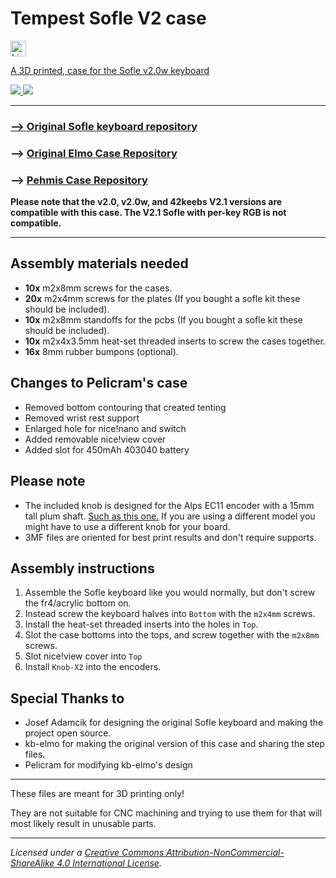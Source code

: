 
# Tempest Sofle V2 case

<a href="http://creativecommons.org/licenses/by-nc-sa/4.0/"><img src="https://img.shields.io/badge/License-CC%20BY--NC--SA%204.0-lightgrey.svg" alt="Licence" height="25"/></a><a href="https://www.paypal.com/donate/?hosted_button_id=LNPV4WR7C95VA">

A 3D printed, case for the Sofle v2.0w keyboard

![](_Images/sofle1.png)
![](_Images/sofle2.png)

---

### --> [Original Sofle keyboard repository](https://github.com/josefadamcik/SofleKeyboard)

### --> [Original Elmo Case Repository](https://github.com/kb-elmo/SofleCase)

### --> [Pehmis Case Repository](https://github.com/Pelicram/Pehmis-Sofle-Case)

**Please note that the v2.0, v2.0w, and 42keebs V2.1 versions are compatible with this case. The V2.1 Sofle with per-key RGB is not compatible.**

---

## Assembly materials needed

* **10x** m2x8mm screws for the cases.
* **20x** m2x4mm screws for the plates (If you bought a sofle kit these should be included).
* **10x** m2x8mm standoffs for the pcbs (If you bought a sofle kit these should be included).
* **10x** m2x4x3.5mm heat-set threaded inserts to screw the cases together.
* **16x** 8mm rubber bumpons (optional).

## Changes to Pelicram's case

* Removed bottom contouring that created tenting
* Removed wrist rest support
* Enlarged hole for nice!nano and switch
* Added removable nice!view cover
* Added slot for 450mAh 403040 battery

## Please note

* The included knob is designed for the Alps EC11 encoder with a 15mm tall plum shaft.  [Such as this one.](https://www.aliexpress.com/item/1005002767327743.html)
If you are using a different model you might have to use a different knob for your board.
* 3MF files are oriented for best print results and don't require supports.

## Assembly instructions

1. Assemble the Sofle keyboard like you would normally, but don't screw the fr4/acrylic bottom on. 
2. Instead screw the keyboard halves into `Bottom` with the `m2x4mm` screws.
3. Install the heat-set threaded inserts into the holes in `Top`.
4. Slot the case bottoms into the tops, and screw together with the `m2x8mm` screws.
5. Slot nice!view cover into `Top`
5. Install `Knob-X2` into the encoders.

## Special Thanks to

* Josef Adamcik for designing the original Sofle keyboard and making the project open source.
* kb-elmo for making the original version of this case and sharing the step files.
* Pelicram for modifying kb-elmo's design

---

These files are meant for 3D printing only! 

They are not suitable for CNC machining and trying to use them for that will most likely result in unusable parts.

---

_Licensed under a
[Creative Commons Attribution-NonCommercial-ShareAlike 4.0 International License][cc-by-nc-sa]._

[cc-by-nc-sa]: http://creativecommons.org/licenses/by-nc-sa/4.0/